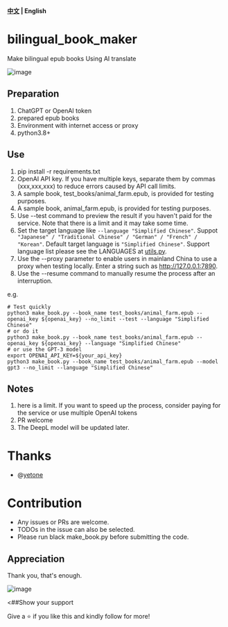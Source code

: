 **[中文](./README-CN.md) | English**

# bilingual_book_maker
Make bilingual epub books Using AI translate

![image](https://user-images.githubusercontent.com/15976103/222317531-a05317c5-4eee-49de-95cd-04063d9539d9.png)


## Preparation

1. ChatGPT or OpenAI token
2. prepared epub books
3. Environment with internet access or proxy
4. python3.8+


## Use

1. pip install -r requirements.txt
2. OpenAI API key. If you have multiple keys, separate them by commas (xxx,xxx,xxx) to reduce errors caused by API call limits.
3. A sample book, test_books/animal_farm.epub, is provided for testing purposes.
4. A sample book, animal_farm.epub, is provided for testing purposes.
5. Use --test command to preview the result if you haven't paid for the service. Note that there is a limit and it may take some time.
6. Set the target language like `--language "Simplified Chinese"`. 
   Suppot ` "Japanese" / "Traditional Chinese" / "German" / "French" / "Korean"`.
   Default target language is `"Simplified Chinese"`. Support language list please see the LANGUAGES at [utils.py](./utils.py).
7. Use the --proxy parameter to enable users in mainland China to use a proxy when testing locally. Enter a string such as http://127.0.0.1:7890.
8. Use the --resume command to manually resume the process after an interruption.

e.g.
```shell
# Test quickly
python3 make_book.py --book_name test_books/animal_farm.epub --openai_key ${openai_key} --no_limit --test --language "Simplified Chinese"
# or do it
python3 make_book.py --book_name test_books/animal_farm.epub --openai_key ${openai_key} --language "Simplified Chinese"
# or use the GPT-3 model
export OPENAI_API_KEY=${your_api_key}
python3 make_book.py --book_name test_books/animal_farm.epub --model gpt3 --no_limit --language "Simplified Chinese"
```

## Notes

1. here is a limit. If you want to speed up the process, consider paying for the service or use multiple OpenAI tokens
2. PR welcome
3. The DeepL model will be updated later.


# Thanks

- @[yetone](https://github.com/yetone)

# Contribution

- Any issues or PRs are welcome.
- TODOs in the issue can also be selected.
- Please run black make_book.py before submitting the code.

## Appreciation

Thank you, that's enough.

![image](https://user-images.githubusercontent.com/15976103/222407199-1ed8930c-13a8-402b-9993-aaac8ee84744.png)

<##Show your support

Give a ⭐ if you like this and kindly follow for more!
